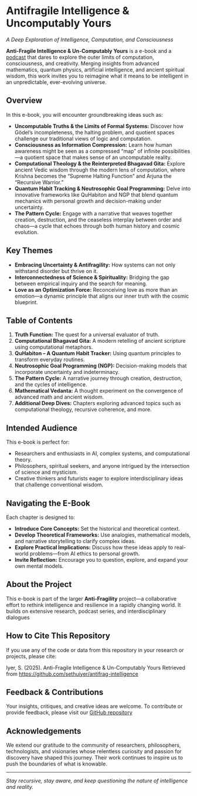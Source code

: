 # **Antifragile Intelligence & Uncomputably Yours**  
*A Deep Exploration of Intelligence, Computation, and Consciousness*

**Anti-Fragile Intelligence & Un-Computably Yours** is a e-book and a [podcast](https://www.youtube.com/watch?v=0Za51Lw95Uw&list=PLUPyripldgZZUL-bMSeKDJbv-aRfPBUe6) that dares to explore the outer limits of computation, consciousness, and creativity. Merging insights from advanced mathematics, quantum physics, artificial intelligence, and ancient spiritual wisdom, this work invites you to reimagine what it means to be intelligent in an unpredictable, ever-evolving universe.

## Overview

In this e-book, you will encounter groundbreaking ideas such as:
- **Uncomputable Truths & the Limits of Formal Systems:** Discover how Gödel’s incompleteness, the halting problem, and quotient spaces challenge our traditional views of logic and computation.
- **Consciousness as Information Compression:** Learn how human awareness might be seen as a compressed “map” of infinite possibilities—a quotient space that makes sense of an uncomputable reality.
- **Computational Theology & the Reinterpreted Bhagavad Gita:** Explore ancient Vedic wisdom through the modern lens of computation, where Krishna becomes the “Supreme Halting Function” and Arjuna the “Recursive Warrior.”
- **Quantum Habit Tracking & Neutrosophic Goal Programming:** Delve into innovative frameworks like QuHabiton and NGP that blend quantum mechanics with personal growth and decision-making under uncertainty.
- **The Pattern Cycle:** Engage with a narrative that weaves together creation, destruction, and the ceaseless interplay between order and chaos—a cycle that echoes through both human history and cosmic evolution.

## Key Themes

- **Embracing Uncertainty & Antifragility:** How systems can not only withstand disorder but thrive on it.
- **Interconnectedness of Science & Spirituality:** Bridging the gap between empirical inquiry and the search for meaning.
- **Love as an Optimization Force:** Reconceiving love as more than an emotion—a dynamic principle that aligns our inner truth with the cosmic blueprint.

## Table of Contents

1. **Truth Function:** The quest for a universal evaluator of truth.
2. **Computational Bhagavad Gita:** A modern retelling of ancient scripture using computational metaphors.
3. **QuHabiton – A Quantum Habit Tracker:** Using quantum principles to transform everyday routines.
4. **Neutrosophic Goal Programming (NGP):** Decision-making models that incorporate uncertainty and indeterminacy.
5. **The Pattern Cycle:** A narrative journey through creation, destruction, and the cycles of intelligence.
6. **Mathematical Vedanta:** A thought experiment on the convergence of advanced math and ancient wisdom.
7. **Additional Deep Dives:** Chapters exploring advanced topics such as computational theology, recursive coherence, and more.

## Intended Audience

This e-book is perfect for:
- Researchers and enthusiasts in AI, complex systems, and computational theory.
- Philosophers, spiritual seekers, and anyone intrigued by the intersection of science and mysticism.
- Creative thinkers and futurists eager to explore interdisciplinary ideas that challenge conventional wisdom.

## Navigating the E-Book

Each chapter is designed to:
- **Introduce Core Concepts:** Set the historical and theoretical context.
- **Develop Theoretical Frameworks:** Use analogies, mathematical models, and narrative storytelling to clarify complex ideas.
- **Explore Practical Implications:** Discuss how these ideas apply to real-world problems—from AI ethics to personal growth.
- **Invite Reflection:** Encourage you to question, explore, and expand your own mental models.

## About the Project

This e-book is part of the larger **Anti-Fragility** project—a collaborative effort to rethink intelligence and resilience in a rapidly changing world. It builds on extensive research, podcast series, and interdisciplinary dialogues

## How to Cite This Repository

If you use any of the code or data from this repository in your research or projects, please cite:

  Iyer, S. (2025). Anti-Fragile Intelligence & Un-Computably Yours 
  Retrieved from https://github.com/sethuiyer/antifrag-intelligence

## Feedback & Contributions

Your insights, critiques, and creative ideas are welcome. To contribute or provide feedback, please visit our [GitHub repository](https://github.com/sethuiyer/antifrag-intelligence) 

## Acknowledgements

We extend our gratitude to the community of researchers, philosophers, technologists, and visionaries whose relentless curiosity and passion for discovery have shaped this journey. Their work continues to inspire us to push the boundaries of what is knowable.

---

*Stay recursive, stay aware, and keep questioning the nature of intelligence and reality.*

